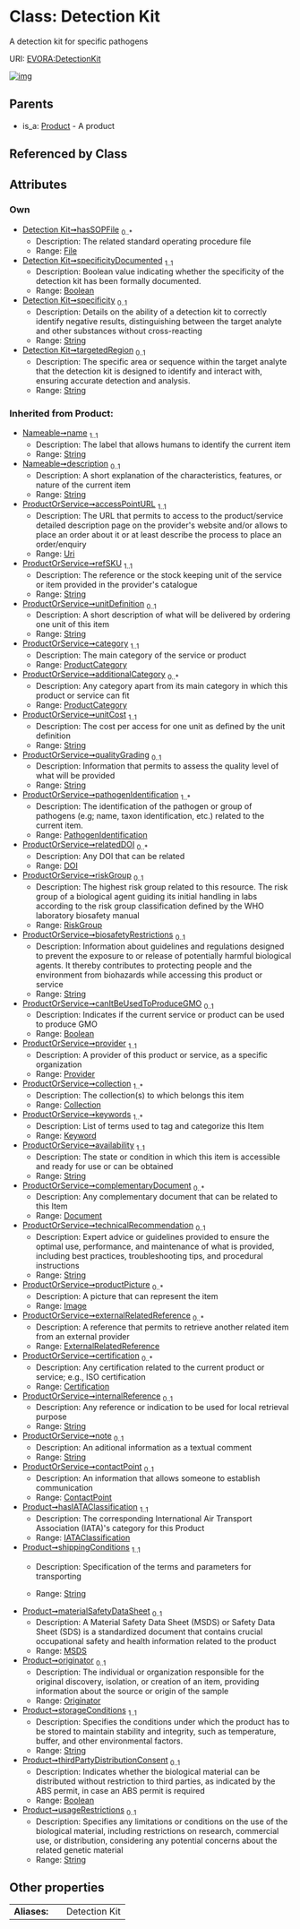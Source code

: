 
# Class: Detection Kit

A detection kit for specific pathogens

URI: [EVORA:DetectionKit](https://evora-project.eu/DetectionKit)


[![img](https://yuml.me/diagram/nofunky;dir:TB/class/[RiskGroup],[Provider],[ProductCategory],[Product],[PathogenIdentification],[Originator],[MSDS],[Keyword],[Image],[IATAClassification],[File],[ExternalRelatedReference],[Document],[File]<hasSOPFile%200..*-++[DetectionKit&#124;specificityDocumented:boolean;specificity:string%20%3F;targetedRegion:string%20%3F;shippingConditions(i):string;storageConditions(i):string;thirdPartyDistributionConsent(i):boolean%20%3F;usageRestrictions(i):string%20%3F;accessPointURL(i):uri;refSKU(i):string;unitDefinition(i):string%20%3F;unitCost(i):string;qualityGrading(i):string%20%3F;biosafetyRestrictions(i):string%20%3F;canItBeUsedToProduceGMO(i):boolean%20%3F;availability(i):string;technicalRecommendation(i):string%20%3F;internalReference(i):string%20%3F;note(i):string%20%3F;name(i):string;description(i):string%20%3F],[Product]^-[DetectionKit],[DOI],[ContactPoint],[Collection],[Certification])](https://yuml.me/diagram/nofunky;dir:TB/class/[RiskGroup],[Provider],[ProductCategory],[Product],[PathogenIdentification],[Originator],[MSDS],[Keyword],[Image],[IATAClassification],[File],[ExternalRelatedReference],[Document],[File]<hasSOPFile%200..*-++[DetectionKit&#124;specificityDocumented:boolean;specificity:string%20%3F;targetedRegion:string%20%3F;shippingConditions(i):string;storageConditions(i):string;thirdPartyDistributionConsent(i):boolean%20%3F;usageRestrictions(i):string%20%3F;accessPointURL(i):uri;refSKU(i):string;unitDefinition(i):string%20%3F;unitCost(i):string;qualityGrading(i):string%20%3F;biosafetyRestrictions(i):string%20%3F;canItBeUsedToProduceGMO(i):boolean%20%3F;availability(i):string;technicalRecommendation(i):string%20%3F;internalReference(i):string%20%3F;note(i):string%20%3F;name(i):string;description(i):string%20%3F],[Product]^-[DetectionKit],[DOI],[ContactPoint],[Collection],[Certification])

## Parents

 *  is_a: [Product](Product.md) - A product

## Referenced by Class


## Attributes


### Own

 * [Detection Kit➞hasSOPFile](Detection_Kit_hasSOPFile.md)  <sub>0..\*</sub>
     * Description: The related standard operating procedure file
     * Range: [File](File.md)
 * [Detection Kit➞specificityDocumented](Detection_Kit_specificityDocumented.md)  <sub>1..1</sub>
     * Description: Boolean value indicating whether the specificity of the detection kit has been formally documented.
     * Range: [Boolean](types/Boolean.md)
 * [Detection Kit➞specificity](Detection_Kit_specificity.md)  <sub>0..1</sub>
     * Description: Details on the ability of a detection kit to correctly identify negative results, distinguishing between the target analyte and other substances without cross-reacting
     * Range: [String](types/String.md)
 * [Detection Kit➞targetedRegion](Detection_Kit_targetedRegion.md)  <sub>0..1</sub>
     * Description: The specific area or sequence within the target analyte that the detection kit is designed to identify and interact with, ensuring accurate detection and analysis.
     * Range: [String](types/String.md)

### Inherited from Product:

 * [Nameable➞name](Nameable_name.md)  <sub>1..1</sub>
     * Description: The label that allows humans to identify the current item
     * Range: [String](types/String.md)
 * [Nameable➞description](Nameable_description.md)  <sub>0..1</sub>
     * Description: A short explanation of the characteristics, features, or nature of the current item
     * Range: [String](types/String.md)
 * [ProductOrService➞accessPointURL](ProductOrService_accessPointURL.md)  <sub>1..1</sub>
     * Description: The URL that permits to access to the product/service detailed description page on the provider's website and/or allows to place an order about it or at least describe the process to place an order/enquiry
     * Range: [Uri](types/Uri.md)
 * [ProductOrService➞refSKU](ProductOrService_refSKU.md)  <sub>1..1</sub>
     * Description: The reference or the stock keeping unit of the service or item provided in the provider's catalogue
     * Range: [String](types/String.md)
 * [ProductOrService➞unitDefinition](ProductOrService_unitDefinition.md)  <sub>0..1</sub>
     * Description: A short description of what will be delivered by ordering one unit of this item
     * Range: [String](types/String.md)
 * [ProductOrService➞category](ProductOrService_category.md)  <sub>1..1</sub>
     * Description: The main category of the service or product
     * Range: [ProductCategory](ProductCategory.md)
 * [ProductOrService➞additionalCategory](ProductOrService_additionalCategory.md)  <sub>0..\*</sub>
     * Description: Any category apart from its main category in which this product or service can fit
     * Range: [ProductCategory](ProductCategory.md)
 * [ProductOrService➞unitCost](ProductOrService_unitCost.md)  <sub>1..1</sub>
     * Description: The cost per access for one unit as defined by the unit definition
     * Range: [String](types/String.md)
 * [ProductOrService➞qualityGrading](ProductOrService_qualityGrading.md)  <sub>0..1</sub>
     * Description: Information that permits to assess the quality level of what will be provided
     * Range: [String](types/String.md)
 * [ProductOrService➞pathogenIdentification](ProductOrService_pathogenIdentification.md)  <sub>1..\*</sub>
     * Description: The identification of the pathogen or group of pathogens (e.g; name, taxon identification, etc.) related to the current item.
     * Range: [PathogenIdentification](PathogenIdentification.md)
 * [ProductOrService➞relatedDOI](ProductOrService_relatedDOI.md)  <sub>0..\*</sub>
     * Description: Any DOI that can be related
     * Range: [DOI](DOI.md)
 * [ProductOrService➞riskGroup](ProductOrService_riskGroup.md)  <sub>0..1</sub>
     * Description: The highest risk group related to this resource. The risk group of a biological agent guiding its initial handling in labs according to the risk group classification defined by the WHO laboratory biosafety manual
     * Range: [RiskGroup](RiskGroup.md)
 * [ProductOrService➞biosafetyRestrictions](ProductOrService_biosafetyRestrictions.md)  <sub>0..1</sub>
     * Description: Information about guidelines and regulations designed to prevent the exposure to or release of potentially harmful biological agents. It thereby contributes to protecting people and the environment from biohazards while accessing this product or service
     * Range: [String](types/String.md)
 * [ProductOrService➞canItBeUsedToProduceGMO](ProductOrService_canItBeUsedToProduceGMO.md)  <sub>0..1</sub>
     * Description: Indicates if the current service or product can be used to produce GMO
     * Range: [Boolean](types/Boolean.md)
 * [ProductOrService➞provider](ProductOrService_provider.md)  <sub>1..1</sub>
     * Description: A provider of this product or service, as a specific organization
     * Range: [Provider](Provider.md)
 * [ProductOrService➞collection](ProductOrService_collection.md)  <sub>1..\*</sub>
     * Description: The collection(s) to which belongs this item
     * Range: [Collection](Collection.md)
 * [ProductOrService➞keywords](ProductOrService_keywords.md)  <sub>1..\*</sub>
     * Description: List of terms used to tag and categorize this Item
     * Range: [Keyword](Keyword.md)
 * [ProductOrService➞availability](ProductOrService_availability.md)  <sub>1..1</sub>
     * Description: The state or condition in which this item is accessible and ready for use or can be obtained
     * Range: [String](types/String.md)
 * [ProductOrService➞complementaryDocument](ProductOrService_complementaryDocument.md)  <sub>0..\*</sub>
     * Description: Any complementary document that can be related to this Item
     * Range: [Document](Document.md)
 * [ProductOrService➞technicalRecommendation](ProductOrService_technicalRecommendation.md)  <sub>0..1</sub>
     * Description: Expert advice or guidelines provided to ensure the optimal use, performance, and maintenance of what is provided, including best practices, troubleshooting tips, and procedural instructions
     * Range: [String](types/String.md)
 * [ProductOrService➞productPicture](ProductOrService_productPicture.md)  <sub>0..\*</sub>
     * Description: A picture that can represent the item
     * Range: [Image](Image.md)
 * [ProductOrService➞externalRelatedReference](ProductOrService_externalRelatedReference.md)  <sub>0..\*</sub>
     * Description: A reference that permits to retrieve another related item from an external provider
     * Range: [ExternalRelatedReference](ExternalRelatedReference.md)
 * [ProductOrService➞certification](ProductOrService_certification.md)  <sub>0..\*</sub>
     * Description: Any certification related to the current product or service; e.g., ISO certification
     * Range: [Certification](Certification.md)
 * [ProductOrService➞internalReference](ProductOrService_internalReference.md)  <sub>0..1</sub>
     * Description: Any reference or indication to be used for local retrieval purpose
     * Range: [String](types/String.md)
 * [ProductOrService➞note](ProductOrService_note.md)  <sub>0..1</sub>
     * Description: An aditional information as a textual comment
     * Range: [String](types/String.md)
 * [ProductOrService➞contactPoint](ProductOrService_contactPoint.md)  <sub>0..1</sub>
     * Description: An information that allows someone to establish communication
     * Range: [ContactPoint](ContactPoint.md)
 * [Product➞hasIATAClassification](Product_hasIATAClassification.md)  <sub>1..1</sub>
     * Description: The corresponding International Air Transport Association (IATA)'s category for this Product
     * Range: [IATAClassification](IATAClassification.md)
 * [Product➞shippingConditions](Product_shippingConditions.md)  <sub>1..1</sub>
     * Description: Specification of the terms and parameters for transporting

     * Range: [String](types/String.md)
 * [Product➞materialSafetyDataSheet](Product_materialSafetyDataSheet.md)  <sub>0..1</sub>
     * Description: A Material Safety Data Sheet (MSDS) or Safety Data Sheet (SDS) is a standardized document that contains crucial occupational safety and health information related to the product
     * Range: [MSDS](MSDS.md)
 * [Product➞originator](Product_originator.md)  <sub>0..1</sub>
     * Description: The individual or organization responsible for the original discovery, isolation, or creation of an item, providing information about the source or origin of the sample
     * Range: [Originator](Originator.md)
 * [Product➞storageConditions](Product_storageConditions.md)  <sub>1..1</sub>
     * Description: Specifies the conditions under which the product has to be stored to maintain stability and integrity, such as temperature, buffer, and other environmental factors.
     * Range: [String](types/String.md)
 * [Product➞thirdPartyDistributionConsent](Product_thirdPartyDistributionConsent.md)  <sub>0..1</sub>
     * Description: Indicates whether the biological material can be distributed without restriction to third parties, as indicated by the ABS permit, in case an ABS permit is required
     * Range: [Boolean](types/Boolean.md)
 * [Product➞usageRestrictions](Product_usageRestrictions.md)  <sub>0..1</sub>
     * Description: Specifies any limitations or conditions on the use of the biological material, including restrictions on research, commercial use, or distribution, considering any potential concerns about the related genetic material
     * Range: [String](types/String.md)

## Other properties

|  |  |  |
| --- | --- | --- |
| **Aliases:** | | Detection Kit |